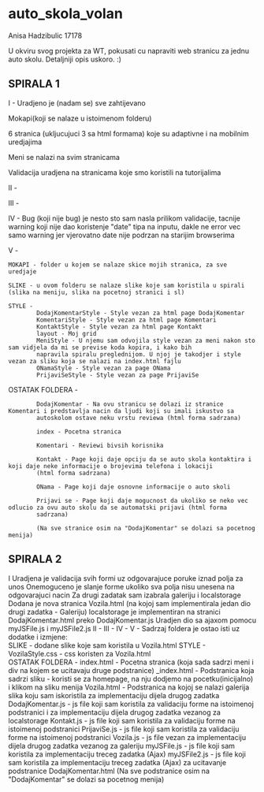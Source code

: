 # auto_skola_volan

Anisa Hadzibulic 17178

U okviru svog projekta za WT, pokusati cu napraviti web stranicu za jednu auto skolu. Detaljniji opis uskoro. :) 

##  SPIRALA 1

I - Uradjeno je (nadam se) sve zahtijevano 

Mokapi(koji se nalaze u istoimenom folderu) 

6 stranica (ukljucujuci 3 sa html formama) koje su adaptivne i na mobilnim uredjajima

Meni se nalazi na svim stranicama

Validacija uradjena na stranicama koje smo koristili na tutorijalima
    
II -

III -

IV - Bug (koji nije bug) je nesto sto sam nasla prilikom validacije, tacnije warning koji nije dao koristenje "date" tipa na inputu, dakle ne error vec samo warning jer vjerovatno date nije podrzan na starijim browserima

V - 

    MOKAPI - folder u kojem se nalaze skice mojih stranica, za sve uredjaje
    
    SLIKE - u ovom folderu se nalaze slike koje sam koristila u spirali (slika na meniju, slika na pocetnoj stranici i sl)
    
    STYLE -
            DodajKomentarStyle - Style vezan za html page DodajKomentar           
            KomentariStyle - Style vezan za html page Komentari           
            KontaktStyle - Style vezan za html page Kontakt            
            layout - Moj grid  
            MeniStyle - U njemu sam odvojila style vezan za meni nakon sto sam vidjela da mi se previse koda kopira, i kako bih   
            napravila spiralu preglednijom. U njoj je takodjer i style vezan za sliku koja se nalazi na index.html fajlu            
            ONamaStyle - Style vezan za page ONama          
            PrijaviSeStyle - Style vezan za page PrijaviSe 
            
   OSTATAK FOLDERA -
   
            DodajKomentar - Na ovu stranicu se dolazi iz stranice Komentari i predstavlja nacin da ljudi koji su imali iskustvo sa  
            autoskolom ostave neku vrstu reviewa (html forma sadrzana)
            
            index - Pocetna stranica
            
            Komentari - Reviewi bivsih korisnika
            
            Kontakt - Page koji daje opciju da se auto skola kontaktira i koji daje neke informacije o brojevima telefona i lokaciji  
            (html forma sadrzana)
            
            ONama - Page koji daje osnovne informacije o auto skoli 
            
            Prijavi se - Page koji daje mogucnost da ukoliko se neko vec odlucio za ovu auto skolu da se automatski prijavi (html forma
            sadrzana)
            
            (Na sve stranice osim na "DodajKomentar" se dolazi sa pocetnog menija) 
            

##  SPIRALA 2

I            Uradjena je validacija svih formi uz odgovarajuce poruke iznad polja za unos
            Onemoguceno je slanje forme ukoliko sva polja nisu unesena na odgovarajuci nacin
            Za drugi zadatak sam izabrala galeriju i localstorage
            Dodana je nova stranica Vozila.html (na kojoj sam implementirala jedan dio drugi zadatka - Galeriju)
            localstorage je implementiran na stranici DodajKomentar.html preko DodajKomentar.js
            Uradjen dio sa ajaxom pomocu myJSFile.js i myJSFile2.js
II -
III -
IV -
V - 
            Sadrzaj foldera je ostao isti uz dodatke i izmjene:   
            SLIKE - dodane slike koje sam koristila u Vozila.html
            STYLE - VozilaStyle.css - css koristen za Vozila.html            
           OSTATAK FOLDERA -
                    index.html - Pocetna stranica (koja sada sadrzi meni i div na kojem se ucitavaju druge podstranice)
                    _index.html - Podstranica koja sadrzi sliku - koristi se za homepage, na nju dodjemo na pocetku(inicijalno) i klikom                    na sliku menija
                    Vozila.html - Podstranica na kojoj se nalazi galerija slika koju sam iskoristila za implementaciju dijela drugog                        zadatka
                    DodajKomentar.js - js file koji sam koristila za validaciju forme na istoimenoj podstranici i za implementaciju                         dijela drugog zadatka vezanog za localstorage
                    Kontakt.js - js file koji sam koristila za validaciju forme na istoimenoj podstranici
                    PrijaviSe.js - js file koji sam koristila za validaciju forme na istoimenoj podstranici
                    Vozila.js - js file vezan za implementaciju dijela drugog zadatka vezanog za galeriju
                    myJSFile.js - js file koji sam koristila za implementaciju treceg zadatka (Ajax)
                    myJSFile2.js - js file koji sam koristila za implementaciju treceg zadatka (Ajax) za ucitavanje podstranice                             DodajKomentar.html
                    (Na sve podstranice osim na "DodajKomentar" se dolazi sa pocetnog menija)

